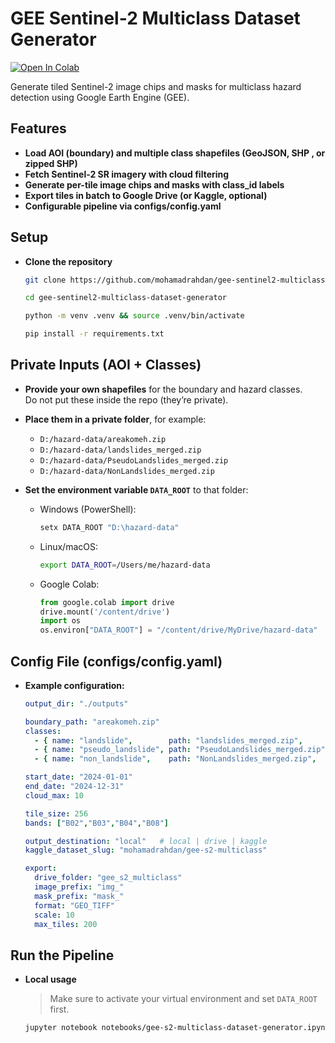 # GEE Sentinel-2 Multiclass Dataset Generator



[![Open In Colab](https://colab.research.google.com/assets/colab-badge.svg)](https://colab.research.google.com/github/mohamadrahdan/gee-sentinel2-multiclass-dataset-generator/blob/main/notebooks/gee-s2-multiclass-dataset-generator.ipynb)



Generate tiled Sentinel-2 image chips and masks for multiclass hazard detection using Google Earth Engine (GEE).


## Features

- **Load AOI (boundary) and multiple class shapefiles (GeoJSON, SHP , or zipped SHP)**
- **Fetch Sentinel-2 SR imagery with cloud filtering**
- **Generate per-tile image chips and masks with class_id labels**
- **Export tiles in batch to Google Drive (or Kaggle, optional)**
- **Configurable pipeline via configs/config.yaml**


## Setup

- **Clone the repository**
  ```bash
  git clone https://github.com/mohamadrahdan/gee-sentinel2-multiclass-dataset-generator.git
  
  cd gee-sentinel2-multiclass-dataset-generator

  python -m venv .venv && source .venv/bin/activate

  pip install -r requirements.txt


## Private Inputs (AOI + Classes)

- **Provide your own shapefiles** for the boundary and hazard classes.  
  Do not put these inside the repo (they’re private).  

- **Place them in a private folder**, for example:
  - `D:/hazard-data/areakomeh.zip`
  - `D:/hazard-data/landslides_merged.zip`
  - `D:/hazard-data/PseudoLandslides_merged.zip`
  - `D:/hazard-data/NonLandslides_merged.zip`

- **Set the environment variable `DATA_ROOT`** to that folder:

  - Windows (PowerShell):
    ```powershell
    setx DATA_ROOT "D:\hazard-data"
    ```

  - Linux/macOS:
    ```bash
    export DATA_ROOT=/Users/me/hazard-data
    ```

  - Google Colab:
    ```python
    from google.colab import drive
    drive.mount('/content/drive')
    import os
    os.environ["DATA_ROOT"] = "/content/drive/MyDrive/hazard-data"
    ```


## Config File (configs/config.yaml)

- **Example configuration:**
  ```yaml
  output_dir: "./outputs"

  boundary_path: "areakomeh.zip"
  classes:
    - { name: "landslide",        path: "landslides_merged.zip",       class_id: 1 }
    - { name: "pseudo_landslide", path: "PseudoLandslides_merged.zip", class_id: 2 }
    - { name: "non_landslide",    path: "NonLandslides_merged.zip",    class_id: 3 }

  start_date: "2024-01-01"
  end_date: "2024-12-31"
  cloud_max: 10

  tile_size: 256
  bands: ["B02","B03","B04","B08"]

  output_destination: "local"   # local | drive | kaggle
  kaggle_dataset_slug: "mohamadrahdan/gee-s2-multiclass"

  export:
    drive_folder: "gee_s2_multiclass"
    image_prefix: "img_"
    mask_prefix: "mask_"
    format: "GEO_TIFF"
    scale: 10
    max_tiles: 200


## Run the Pipeline

- **Local usage**

  > Make sure to activate your virtual environment and set `DATA_ROOT` first.

  ```bash
  jupyter notebook notebooks/gee-s2-multiclass-dataset-generator.ipynb

